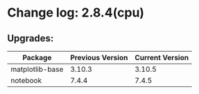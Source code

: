 # Change log: 2.8.4(cpu)

## Upgrades: 

Package | Previous Version | Current Version
---|---|---
matplotlib-base|3.10.3|3.10.5
notebook|7.4.4|7.4.5
